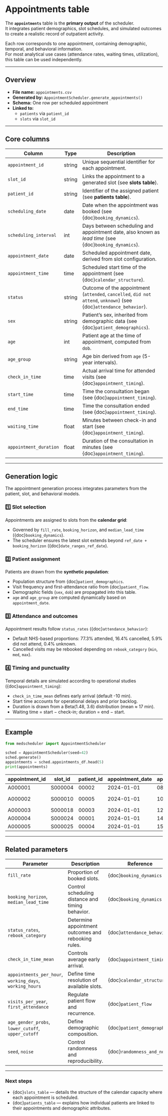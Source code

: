 # Appointments table

The **`appointments`** table is the **primary output** of the scheduler.  
It integrates patient demographics, slot schedules, and simulated outcomes to create a realistic record of outpatient activity.  

Each row corresponds to one appointment, containing demographic, temporal, and behavioral information.  
For most analytical use cases (attendance rates, waiting times, utilization), this table can be used independently.

---

## Overview

- **File name:** `appointments.csv`  
- **Generated by:** `AppointmentScheduler.generate_appointments()`  
- **Schema:** One row per scheduled appointment  
- **Linked to:**  
  - `patients` via `patient_id`  
  - `slots` via `slot_id`  

---

## Core columns

| Column | Type | Description |
|---------|------|-------------|
| `appointment_id` | string | Unique sequential identifier for each appointment. |
| `slot_id` | string | Links the appointment to a generated slot (see **slots table**). |
| `patient_id` | string | Identifier of the assigned patient (see **patients table**). |
| `scheduling_date` | date | Date when the appointment was booked (see {doc}`booking_dynamics`). |
| `scheduling_interval` | int | Days between scheduling and appointment date, also known as *lead time* (see {doc}`booking_dynamics`). |
| `appointment_date` | date | Scheduled appointment date, derived from slot configuration. |
| `appointment_time` | time | Scheduled start time of the appointment (see {doc}`calendar_structure`). |
| `status` | string | Outcome of the appointment (`attended`, `cancelled`, `did not attend`, `unknown`) (see {doc}`attendance_behavior`). |
| `sex` | string | Patient’s sex, inherited from demographic data (see {doc}`patient_demographics`). |
| `age` | int | Patient age at the time of appointment, computed from `dob`. |
| `age_group` | string | Age bin derived from `age` (5-year intervals). |
| `check_in_time` | time | Actual arrival time for attended visits (see {doc}`appointment_timing`). |
| `start_time` | time | Time the consultation began (see {doc}`appointment_timing`). |
| `end_time` | time | Time the consultation ended (see {doc}`appointment_timing`). |
| `waiting_time` | float | Minutes between check-in and start (see {doc}`appointment_timing`). |
| `appointment_duration` | float | Duration of the consultation in minutes (see {doc}`appointment_timing`). |


---

## Generation logic

The appointment generation process integrates parameters from the patient, slot, and behavioral models.

### 1️⃣ Slot selection
Appointments are assigned to slots from the **calendar grid**:
- Governed by `fill_rate`, `booking_horizon`, and `median_lead_time` ({doc}`booking_dynamics`).  
- The scheduler ensures the latest slot extends beyond `ref_date + booking_horizon` ({doc}`date_ranges_ref_date`).  

### 2️⃣ Patient assignment
Patients are drawn from the **synthetic population**:
- Population structure from {doc}`patient_demographics`.  
- Visit frequency and first-attendance ratio from {doc}`patient_flow`.  
- Demographic fields (`sex`, `dob`) are propagated into this table.  
- `age` and `age_group` are computed dynamically based on `appointment_date`.

### 3️⃣ Attendance and outcomes
Appointment results follow `status_rates` ({doc}`attendance_behavior`):
- Default NHS-based proportions: 77.3% attended, 16.4% cancelled, 5.9% did not attend, 0.4% unknown.  
- Cancelled visits may be rebooked depending on `rebook_category` (`min`, `med`, `max`).  

### 4️⃣ Timing and punctuality
Temporal details are simulated according to operational studies ({doc}`appointment_timing`):
- `check_in_time_mean` defines early arrival (default -10 min).  
- Start time accounts for operational delays and prior backlog.  
- Duration is drawn from a Beta(1.48, 3.6) distribution (mean ≈ 17 min).  
- Waiting time = start − check-in; duration = end − start.

---

## Example

```python
from medscheduler import AppointmentScheduler

sched = AppointmentScheduler(seed=42)
sched.generate()
appointments = sched.appointments_df.head(5)
print(appointments)
```

| appointment_id | slot_id | patient_id | appointment_date | appointment_time | status | sex | age | waiting_time | appointment_duration |
|----------------|----------|-------------|------------------|------------------|---------|-----|-----|---------------|----------------------|
| A000001 | S000004 | 00002 | 2024-01-01 | 08:45:00 | attended | Male | 62 | 6.5 | 17.4 |
| A000002 | S000010 | 00005 | 2024-01-01 | 10:15:00 | did not attend | Female | 58 | NaN | NaN |
| A000003 | S000018 | 00003 | 2024-01-01 | 12:45:00 | attended | Female | 49 | 9.1 | 16.3 |
| A000004 | S000024 | 00001 | 2024-01-01 | 14:45:00 | cancelled | Female | 37 | NaN | NaN |
| A000005 | S000025 | 00004 | 2024-01-01 | 15:00:00 | attended | Male | 72 | 7.8 | 18.2 |

---

## Related parameters

| Parameter | Description | Reference |
|------------|--------------|------------|
| `fill_rate` | Proportion of booked slots. | {doc}`booking_dynamics` |
| `booking_horizon`, `median_lead_time` | Control scheduling distance and timing behavior. | {doc}`booking_dynamics` |
| `status_rates`, `rebook_category` | Determine appointment outcomes and rebooking rules. | {doc}`attendance_behavior` |
| `check_in_time_mean` | Controls average early arrival. | {doc}`appointment_timing` |
| `appointments_per_hour`, `working_days`, `working_hours` | Define time resolution of available slots. | {doc}`calendar_structure` |
| `visits_per_year`, `first_attendance` | Regulate patient flow and recurrence. | {doc}`patient_flow` |
| `age_gender_probs`, `lower_cutoff`, `upper_cutoff` | Define demographic composition. | {doc}`patient_demographics` |
| `seed`, `noise` | Control randomness and reproducibility. | {doc}`randomness_and_noise` |

---

### Next steps

- {doc}`slots_table` — details the structure of the calendar capacity where each appointment is scheduled.  
- {doc}`patients_table` — explains how individual patients are linked to their appointments and demographic attributes.
